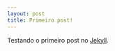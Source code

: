 ```yaml
---
layout: post
title: Primeiro post!
---
```


Testando o primeiro post no [Jekyll](http://jekyllrb.com/).
